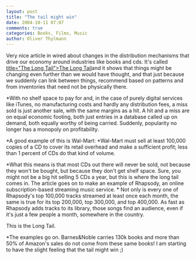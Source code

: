 ```yaml
---
layout: post
title: "The tail might win"
date: 2004-10-11 07:07
comments: true
categories: Books, Films, Music
author: Oliver Thylmann
---
```



Very nice article in wired about changes in the distribution mechanisms that drive our economy around industries like books and cds. It's called [ title=&quot;The Long Tail&quot;&gt;The Long Tail](http://www.wired.com/wired/archive/12.10/tail.html)and it shows that things might be changing even further than we would have thought, and that just because we suddenly can link between things, recommend based on patterns and from inventories that need not be physically there. 

*With no shelf space to pay for and, in the case of purely digital services like iTunes, no manufacturing costs and hardly any distribution fees, a miss sold is just another sale, with the same margins as a hit. A hit and a miss are on equal economic footing, both just entries in a database called up on demand, both equally worthy of being carried. Suddenly, popularity no longer has a monopoly on profitability.

*A good example of this is Wal-Mart: *Wal-Mart must sell at least 100,000 copies of a CD to cover its retail overhead and make a sufficient profit; less than 1 percent of CDs do that kind of volume.

*What this means is that most CDs out there will never be sold, not because they won't be bought, but because they don't get shelf space. Sure, you might not be a big hit selling 5 CDs a year, but this is where the long tail comes in. The article goes on to make an example of Rhapsody, an online subscription-based streaming music service.
*
Not only is every one of Rhapsody's top 100,000 tracks streamed at least once each month, the same is true for its top 200,000, top 300,000, and top 400,000. As fast as Rhapsody adds tracks to its library, those songs find an audience, even if it's just a few people a month, somewhere in the country.

This is the Long Tail.

*The examples go on. Barnes&amp;Noble carries 130k books and more than 50% of Amazon's sales do not come from these same books! I am starting to have the slight feeling that the tail might win ;)



